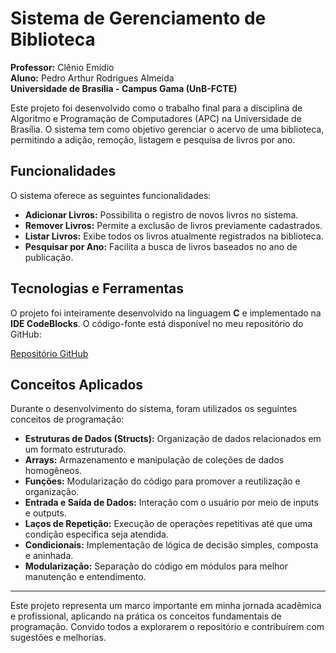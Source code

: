 # Sistema de Gerenciamento de Biblioteca

**Professor:** Clênio Emídio  
**Aluno:** Pedro Arthur Rodrigues Almeida  
**Universidade de Brasília - Campus Gama (UnB-FCTE)**

Este projeto foi desenvolvido como o trabalho final para a disciplina de Algoritmo e Programação de Computadores (APC) na Universidade de Brasília. O sistema tem como objetivo gerenciar o acervo de uma biblioteca, permitindo a adição, remoção, listagem e pesquisa de livros por ano.

## Funcionalidades

O sistema oferece as seguintes funcionalidades:

- **Adicionar Livros:** Possibilita o registro de novos livros no sistema.
- **Remover Livros:** Permite a exclusão de livros previamente cadastrados.
- **Listar Livros:** Exibe todos os livros atualmente registrados na biblioteca.
- **Pesquisar por Ano:** Facilita a busca de livros baseados no ano de publicação.

## Tecnologias e Ferramentas

O projeto foi inteiramente desenvolvido na linguagem **C** e implementado na **IDE CodeBlocks**. O código-fonte está disponível no meu repositório do GitHub:

[Repositório GitHub](https://github.com/PArthur006/Sistema-de-Gerenciamento-de-Livros/blob/main/github.com/PArthur006)

## Conceitos Aplicados

Durante o desenvolvimento do sistema, foram utilizados os seguintes conceitos de programação:

- **Estruturas de Dados (Structs):** Organização de dados relacionados em um formato estruturado.
- **Arrays:** Armazenamento e manipulação de coleções de dados homogêneos.
- **Funções:** Modularização do código para promover a reutilização e organização.
- **Entrada e Saída de Dados:** Interação com o usuário por meio de inputs e outputs.
- **Laços de Repetição:** Execução de operações repetitivas até que uma condição específica seja atendida.
- **Condicionais:** Implementação de lógica de decisão simples, composta e aninhada.
- **Modularização:** Separação do código em módulos para melhor manutenção e entendimento.

---

Este projeto representa um marco importante em minha jornada acadêmica e profissional, aplicando na prática os conceitos fundamentais de programação. Convido todos a explorarem o repositório e contribuírem com sugestões e melhorias.
